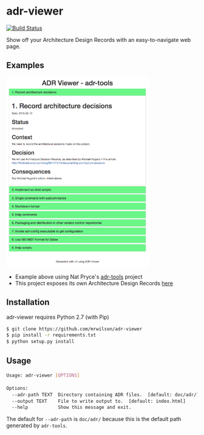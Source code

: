 # adr-viewer

[![Build Status](https://travis-ci.org/mrwilson/adr-viewer.svg?branch=master)](https://travis-ci.org/mrwilson/adr-viewer)

Show off your Architecture Design Records with an easy-to-navigate web page.

## Examples

<img src="example.png" height="500px"/>

* Example above using Nat Pryce's [adr-tools](https://github.com/npryce/adr-tools) project
* This project exposes its own Architecture Design Records [here](https://mrwilson.github.io/adr-viewer/index.html)

## Installation

adr-viewer requires Python 2.7 (with Pip)

```bash
$ git clone https://github.com/mrwilson/adr-viewer
$ pip install -r requirements.txt
$ python setup.py install
```

## Usage

```bash
Usage: adr-viewer [OPTIONS]

Options:
  --adr-path TEXT  Directory containing ADR files.  [default: doc/adr/]
  --output TEXT    File to write output to.  [default: index.html]
  --help           Show this message and exit.

```

The default for `--adr-path` is `doc/adr/` because this is the default path generated by `adr-tools`.